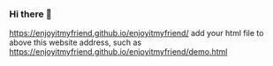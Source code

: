 ### Hi there 👋

<!--
**enjoyitmyfriend/enjoyitmyfriend** is a ✨ _special_ ✨ repository because its `README.md` (this file) appears on your GitHub profile.

Here are some ideas to get you started:

- 🔭 I’m currently working on ...
- 🌱 I’m currently learning ...
- 👯 I’m looking to collaborate on ...
- 🤔 I’m looking for help with ...
- 💬 Ask me about ...
- 📫 How to reach me: ...
- 😄 Pronouns: ...
- ⚡ Fun fact: ...
-->
https://enjoyitmyfriend.github.io/enjoyitmyfriend/
add your html file to above this website address, such as https://enjoyitmyfriend.github.io/enjoyitmyfriend/demo.html
